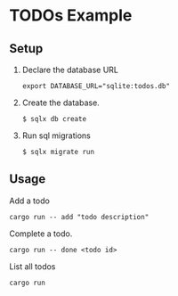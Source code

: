 # TODOs Example

## Setup

1. Declare the database URL

    ```
    export DATABASE_URL="sqlite:todos.db"
    ```

2. Create the database.

    ```
    $ sqlx db create
    ```

3. Run sql migrations

    ```
    $ sqlx migrate run
    ```

## Usage

Add a todo 

```
cargo run -- add "todo description"
```

Complete a todo.

```
cargo run -- done <todo id>
```

List all todos

```
cargo run
```
